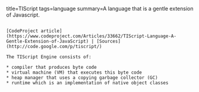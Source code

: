 title=TIScript
tags=language
summary=A language that is a gentle extension of Javascript.
~~~~~~

[CodeProject article](https://www.codeproject.com/Articles/33662/TIScript-Language-A-Gentle-Extension-of-JavaScript) | [Sources](http://code.google.com/p/tiscript/) 

The TIScript Engine consists of:

* compiler that produces byte code
* virtual machine (VM) that executes this byte code
* heap manager that uses a copying garbage collector (GC)
* runtime which is an implementation of native object classes

